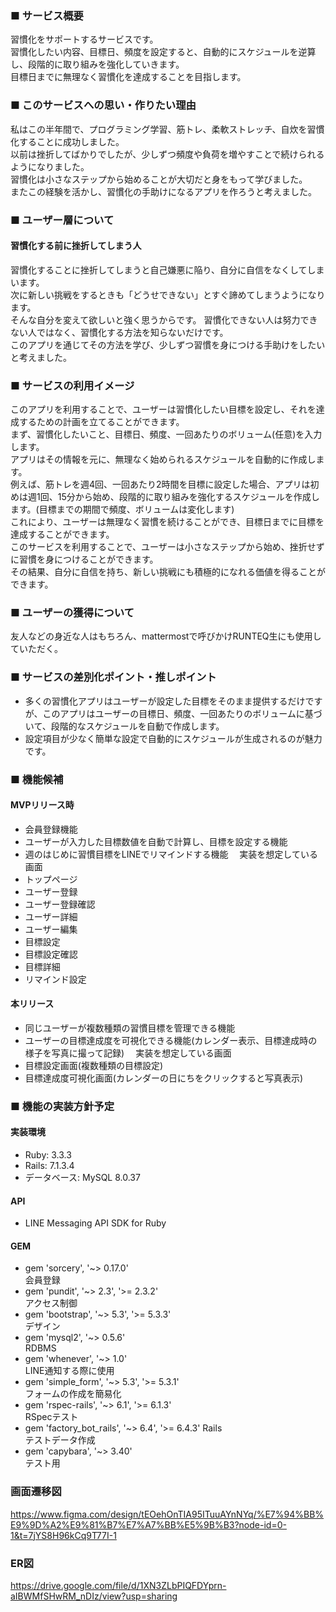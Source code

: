 ### ■ サービス概要
習慣化をサポートするサービスです。<br>
習慣化したい内容、目標日、頻度を設定すると、自動的にスケジュールを逆算し、段階的に取り組みを強化していきます。<br>
目標日までに無理なく習慣化を達成することを目指します。
### ■ このサービスへの思い・作りたい理由
私はこの半年間で、プログラミング学習、筋トレ、柔軟ストレッチ、自炊を習慣化することに成功しました。<br>
以前は挫折してばかりでしたが、少しずつ頻度や負荷を増やすことで続けられるようになりました。<br>
習慣化は小さなステップから始めることが大切だと身をもって学びました。<br>
またこの経験を活かし、習慣化の手助けになるアプリを作ろうと考えました。<br>
### ■ ユーザー層について
#### 習慣化する前に挫折してしまう人
習慣化することに挫折してしまうと自己嫌悪に陥り、自分に自信をなくしてしまいます。<br>
次に新しい挑戦をするときも「どうせできない」とすぐ諦めてしまうようになります。<br>
そんな自分を変えて欲しいと強く思うからです。
習慣化できない人は努力できない人ではなく、習慣化する方法を知らないだけです。<br>
このアプリを通じてその方法を学び、少しずつ習慣を身につける手助けをしたいと考えました。
### ■ サービスの利用イメージ
このアプリを利用することで、ユーザーは習慣化したい目標を設定し、それを達成するための計画を立てることができます。<br>
まず、習慣化したいこと、目標日、頻度、一回あたりのボリューム(任意)を入力します。<br>
アプリはその情報を元に、無理なく始められるスケジュールを自動的に作成します。<br>
例えば、筋トレを週4回、一回あたり2時間を目標に設定した場合、アプリは初めは週1回、15分から始め、段階的に取り組みを強化するスケジュールを作成します。(目標までの期間で頻度、ボリュームは変化します)<br>
これにより、ユーザーは無理なく習慣を続けることができ、目標日までに目標を達成することができます。<br>
このサービスを利用することで、ユーザーは小さなステップから始め、挫折せずに習慣を身につけることができます。<br>
その結果、自分に自信を持ち、新しい挑戦にも積極的になれる価値を得ることができます。
### ■ ユーザーの獲得について
友人などの身近な人はもちろん、mattermostで呼びかけRUNTEQ生にも使用していただく。
### ■ サービスの差別化ポイント・推しポイント
- 多くの習慣化アプリはユーザーが設定した目標をそのまま提供するだけですが、このアプリはユーザーの目標日、頻度、一回あたりのボリュームに基づいて、段階的なスケジュールを自動で作成します。
- 設定項目が少なく簡単な設定で自動的にスケジュールが生成されるのが魅力です。
### ■ 機能候補
#### MVPリリース時
- 会員登録機能
- ユーザーが入力した目標数値を自動で計算し、目標を設定する機能
- 週のはじめに習慣目標をLINEでリマインドする機能
　実装を想定している画面<br>
 - トップページ
 - ユーザー登録
 - ユーザー登録確認
 - ユーザー詳細
 - ユーザー編集
 - 目標設定
 - 目標設定確認
 - 目標詳細
 - リマインド設定
#### 本リリース
- 同じユーザーが複数種類の習慣目標を管理できる機能
- ユーザーの目標達成度を可視化できる機能(カレンダー表示、目標達成時の様子を写真に撮って記録)
　実装を想定している画面<br>
- 目標設定画面(複数種類の目標設定)
- 目標達成度可視化画面(カレンダーの日にちをクリックすると写真表示)
### ■ 機能の実装方針予定
#### 実装環境
- Ruby: 3.3.3
- Rails: 7.1.3.4
- データベース: MySQL 8.0.37
#### API
- LINE Messaging API SDK for Ruby
#### GEM
- gem 'sorcery', '~> 0.17.0' <br>
  会員登録
- gem 'pundit', '~> 2.3', '>= 2.3.2'<br>
  アクセス制御
- gem 'bootstrap', '~> 5.3', '>= 5.3.3'<br>
  デザイン
- gem 'mysql2', '~> 0.5.6'<br>
  RDBMS
- gem 'whenever', '~> 1.0'<br>
  LINE通知する際に使用
- gem 'simple_form', '~> 5.3', '>= 5.3.1'<br>
  フォームの作成を簡易化
- gem 'rspec-rails', '~> 6.1', '>= 6.1.3'<br>
  RSpecテスト
- gem 'factory_bot_rails', '~> 6.4', '>= 6.4.3' Rails<br>
  テストデータ作成
- gem 'capybara', '~> 3.40'<br>
  テスト用

### 画面遷移図
https://www.figma.com/design/tEOehOnTIA95ITuuAYnNYq/%E7%94%BB%E9%9D%A2%E9%81%B7%E7%A7%BB%E5%9B%B3?node-id=0-1&t=7jYS8H96kCq9T77I-1

### ER図
https://drive.google.com/file/d/1XN3ZLbPIQFDYprn-aIBWMfSHwRM_nDIz/view?usp=sharing